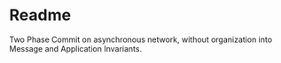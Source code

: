 # Readme

Two Phase Commit on asynchronous network, without organization into Message and Application Invariants.
